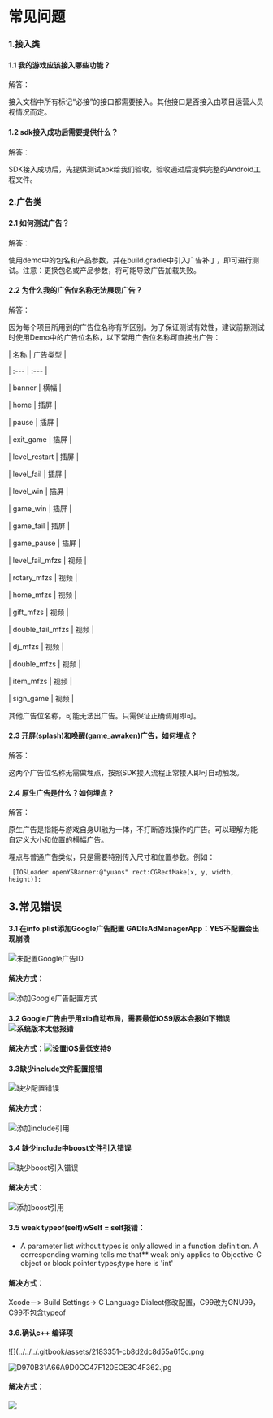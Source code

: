 # 常见问题

### 1.接入类

#### 1.1 我的游戏应该接入哪些功能？

解答：

接入文档中所有标记“必接”的接口都需要接入。其他接口是否接入由项目运营人员视情况而定。

#### 1.2 sdk接入成功后需要提供什么？

解答：

SDK接入成功后，先提供测试apk给我们验收，验收通过后提供完整的Android工程文件。

### 2.广告类

#### 2.1 如何测试广告？

解答：

使用demo中的包名和产品参数，并在build.gradle中引入广告补丁，即可进行测试。注意：更换包名或产品参数，将可能导致广告加载失败。

#### 2.2 为什么我的广告位名称无法展现广告？

解答：

因为每个项目所用到的广告位名称有所区别。为了保证测试有效性，建议前期测试时使用Demo中的广告位名称，以下常用广告位名称可直接出广告：

\| 名称 \| 广告类型 \|

\| :--- \| :--- \|

\| banner \| 横幅 \|

\| home \| 插屏 \|

\| pause \| 插屏 \|

\| exit\_game \| 插屏 \|

\| level\_restart \| 插屏 \|

\| level\_fail \| 插屏 \|

\| level\_win \| 插屏 \|

\| game\_win \| 插屏 \|

\| game\_fail \| 插屏 \|

\| game\_pause \| 插屏 \|

\| level\_fail\_mfzs \| 视频 \|

\| rotary\_mfzs \| 视频 \|

\| home\_mfzs \| 视频 \|

\| gift\_mfzs \| 视频 \|

\| double\_fail\_mfzs \| 视频 \|

\| dj\_mfzs \| 视频 \|

\| double\_mfzs \| 视频 \|

\| item\_mfzs \| 视频 \|

\| sign\_game \| 视频 \|

其他广告位名称，可能无法出广告。只需保证正确调用即可。

#### 2.3 开屏\(splash\)和唤醒\(game\_awaken\)广告，如何埋点？

解答：

这两个广告位名称无需做埋点，按照SDK接入流程正常接入即可自动触发。

#### 2.4 原生广告是什么？如何埋点？

解答：

原生广告是指能与游戏自身UI融为一体，不打断游戏操作的广告。可以理解为能自定义大小和位置的横幅广告。

埋点与普通广告类似，只是需要特别传入尺寸和位置参数。例如：

```text
 [IOSLoader openYSBanner:@"yuans" rect:CGRectMake(x, y, width, height)];
```

## 3.常见错误

#### 3.1 在info.plist添加Google广告配置 GADIsAdManagerApp：YES不配置会出现崩溃

![&#x672A;&#x914D;&#x7F6E;Google&#x5E7F;&#x544A;ID](../../../.gitbook/assets/1648908-10b02a368fa1b206.png)

#### 解决方式：

![&#x6DFB;&#x52A0;Google&#x5E7F;&#x544A;&#x914D;&#x7F6E;&#x65B9;&#x5F0F;](../../../.gitbook/assets/1648908-89539912206f3690.png)

#### 3.2 Google广告由于用xib自动布局，需要最低iOS9版本会报如下错误 ![&#x7CFB;&#x7EDF;&#x7248;&#x672C;&#x592A;&#x4F4E;&#x62A5;&#x9519;](../../../.gitbook/assets/1648908-60441f51b86e81a6.png)

#### 解决方式：![&#x8BBE;&#x7F6E;iOS&#x6700;&#x4F4E;&#x652F;&#x6301;9](../../../.gitbook/assets/1648908-e94d66e37fb2142e.png)

#### 3.3缺少include文件配置报错

![&#x7F3A;&#x5C11;&#x914D;&#x7F6E;&#x9519;&#x8BEF;](../../../.gitbook/assets/1648908-cf447bd6d14c7a26.png)

#### 解决方式：

![&#x6DFB;&#x52A0;include&#x5F15;&#x7528;](../../../.gitbook/assets/1648908-933ec652fe73bbd7.png)

#### 3.4 缺少include中boost文件引入错误

![&#x7F3A;&#x5C11;boost&#x5F15;&#x5165;&#x9519;&#x8BEF;](../../../.gitbook/assets/1648908-5f38236e86b5d8e8.png)

#### 解决方式：

![&#x6DFB;&#x52A0;boost&#x5F15;&#x7528;](../../../.gitbook/assets/1648908-a4fce67fdbbba4ef.png)

#### 3.5 weak typeof\(self\)wSelf = self报错：

* A parameter list without types is only allowed in a function definition. A corresponding warning tells me that\*\* weak only applies to Objective-C object or block pointer types;type here is 'int'

#### 解决方式：

Xcode－&gt; Build Settings-&gt; C Language Dialect修改配置，C99改为GNU99，C99不包含typeof

#### 3.6.确认c++ 编译项

![](../../../.gitbook/assets/2183351-cb8d2dc8d55a615c.png

![D970B31A66A9D0CC47F120ECE3C4F362.jpg](../../../.gitbook/assets/1648908-dc7dca47a865b797.jpg)

#### 解决方式：

![](../../../.gitbook/assets/2183351-cb8d2dc8d55a615c.png)

